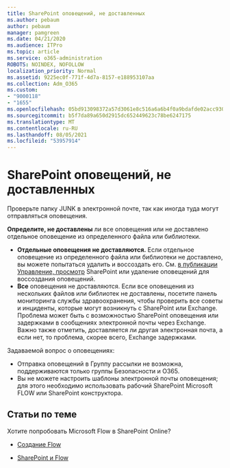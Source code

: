 ```yaml
---
title: SharePoint оповещений, не доставленных
ms.author: pebaum
author: pebaum
manager: pamgreen
ms.date: 04/21/2020
ms.audience: ITPro
ms.topic: article
ms.service: o365-administration
ROBOTS: NOINDEX, NOFOLLOW
localization_priority: Normal
ms.assetid: 9225ec0f-771f-4d7a-8157-e188953107aa
ms.collection: Adm_O365
ms.custom:
- "9000118"
- "1655"
ms.openlocfilehash: 05bd913098372a57d3061e8c516a6a6b4f0a9bdafde02acc930062d6281d06dd
ms.sourcegitcommit: b5f7da89a650d2915dc652449623c78be6247175
ms.translationtype: MT
ms.contentlocale: ru-RU
ms.lasthandoff: 08/05/2021
ms.locfileid: "53957914"
---
```

# <a name="sharepoint-alert-notifications-not-delivered"></a>SharePoint оповещений, не доставленных

Проверьте папку JUNK в электронной почте, так как иногда туда могут отправляться оповещения.

**Определите, не доставлены** ли  все оповещения или не доставлено отдельное оповещение из определенного файла или библиотеки.

- **Отдельные оповещения не доставляются.** Если отдельное оповещение из определенного файла или библиотеки не доставлено, вы можете попытаться удалить и воссоздать его. См. [в публикации Управление, просмотр](https://support.office.com/article/manage-view-or-delete-sharepoint-alerts-99dfb19c-9a90-4a8c-aba1-aa8c8afb0de2) SharePoint или удаление оповещений для воссоздания оповещений.
- **Все** оповещения не доставляются. Если все оповещения из нескольких файлов или [](https://admin.microsoft.com/AdminPortal/Home#/servicehealth) библиотек не доставлены, посетите панель мониторинга службы здравоохранения, чтобы проверить все советы и инциденты, которые могут возникнуть с SharePoint или Exchange. Проблема может быть с возможностью SharePoint оповещения или задержками в сообщениях электронной почты через Exchange. Важно также отметить, доставляется ли другая электронная почта, а если нет, то проблема, скорее всего, Exchange задержками.

Задаваемой вопрос о оповещениях:

- Отправка оповещений в Группу рассылки не возможна, поддерживаются только группы Безопасности и O365.
- Вы не можете настроить шаблоны электронной почты оповещения; для этого необходимо использовать рабочий SharePoint Microsoft FLOW или SharePoint конструктора.

## <a name="related-topics"></a>Статьи по теме

Хотите попробовать Microsoft Flow в SharePoint Online?

- [Создание Flow](https://support.office.com/article/a9c3e03b-0654-46af-a254-20252e580d01)

- [SharePoint и Flow](https://flow.microsoft.com//blog/sharepoint-and-flow/)
